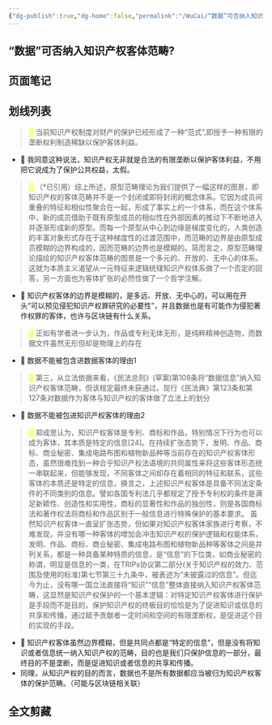 ```yaml
---
{"dg-publish":true,"dg-home":false,"permalink":"/WuCai/“数据”可否纳入知识产权客体范畴-H87HDK7/","dgPassFrontmatter":true}
---
```



## “数据”可否纳入知识产权客体范畴? 

## 页面笔记


## 划线列表
> <font color="#FFFF83">█  </font>当前知识产权制度对财产的保护已经形成了一种“范式”,即授予一种有限的垄断权利制造稀缺以保护客体利益。
- 📝 我同意这种说法，知识产权无非就是合法的有限垄断以保护客体利益，不用把它说成为了保护公共权益，太假。

> <font color="#FFFF83">█  </font>（*已引用）综上所述，原型范畴理论为我们提供了一幅这样的图景，即知识产权的客体范畴并不是一个封闭或即将封闭的概念体系。它因为成员间重叠的特征和相似性聚合在一起，形成了事实上的一个体系，而在这个体系中，新的成员借助于既有原型成员的相似性在外部因素的推动下不断地进入并逐渐形成新的原型。而每一个原型从中心到边缘是梯度变化的，人类创造的丰富对象形式存在于这种梯度性的过渡范围中，而范畴的边界是由原型成员模糊的边界构成的，因而范畴的边界也是模糊的。简而言之，原型范畴理论描绘的知识产权客体范畴的图景是一个多元的、开放的、无中心的体系。这就为本质主义渴望从一元特征来逻辑统辖知识产权体系做了一个否定的回答，另一方面也为客体扩张的必然性做了一个哲学注解。
- 📝 知识产权客体的边界是模糊的，是多远、开放、无中心的，可以用在开头“可以预见侵犯知识产权罪研究的必要性”，并且数据也是有可能作为侵犯著作权罪的客体，也许与区块链有什么关系。

> <font color="#FFFF83">█  </font>正如有学者进一步认为，作品或专利无体无形，是纯粹精神创造物，而数据文件虽然无形但却是物理上的存在
- 📝 数据不能被包含进数据客体的理由1

> <font color="#FFFF83">█  </font>第三，从立法依据来看，《民法总则》(草案)第108条将“数据信息”纳入知识产权客体范畴，但该规定最终未获通过。现行《民法典》第123条和第127条对数据作为客体与知识产权的客体做了立法上的划分
- 📝 数据不能被包进知识产权客体的理由2

> <font color="#FFFF83">█  </font>郑成思认为，知识产权客体是专利、商标和作品，特别情况下行为也可以成为客体，其本质是特定的信息[24]。在持续扩张态势下，发明、作品、商标、商业秘密、集成电路布图和植物新品种等当前存在的知识产权客体形态，虽然很难找到一种合乎知识产权法语境的共同属性来将这些客体形态统一串联起来，但能够发现，不同客体之间却存在着相同的特征和联系，这些客体的本质还是特定的信息，换言之，上述知识产权客体是具备不同法定条件的不同类别的信息。譬如各国专利法几乎都规定了授予专利权的条件是满足新颖性、创造性和实用性，商标的显著性和作品的独创性，则是各国商标法和著作权法将商标和作品区别于一般信息进行特殊保护的基本要求。
> 虽然知识产权客体一直呈扩张态势，但如果对知识产权客体家族进行考察，不难发现，并没有哪一种客体的增加会冲击知识产权的保护逻辑和权能体系，发明、作品、商标、商业秘密、集成电路布图和植物新品种等客体之间是并列关系，都是一种具备某种特质的信息，是“信息”的下位类，如商业秘密的称谓，明显是信息的一类，在TRIPs协议第二部分(关于知识产权的效力、范围及使用的标准)第七节第三十九条中，被表述为“未披露过的信息”。但迄今为止，没有哪一国立法直接将“知识”“信息”整体直接纳入知识产权客体范畴，这显然是知识产权保护的一个基本逻辑：对特定知识产权客体进行保护是手段而不是目的，保护知识产权的终极目的恰恰是为了促进知识或信息的共享和传播，通过赋予贡献者一定时间和空间的有限垄断权，是促进这个目的实现的手段。
- 📝 知识产权客体虽然边界模糊，但是共同点都是“特定的信息”，但是没有将知识或者信息统一纳入知识产权的范畴，目的也是我们只保护信息的一部分，最终目的不是垄断，而是促进知识或者信息的共享和传播。
- 同理，从知识产权的目的而言，数据也不是所有数据都应当被归为知识产权客体的保护范畴。（可能与区块链相关联）


## 全文剪藏

